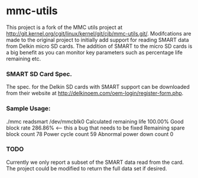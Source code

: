 # mmc-utils
This project is a fork of the MMC utils project at http://git.kernel.org/cgit/linux/kernel/git/cjb/mmc-utils.git/.  Modifcations are made to the original project to initially add support for reading SMART data from Delkin micro SD cards.  The addition of SMART to the micro SD cards is a big benefit as you can monitor key parameters such as percentage life remaining etc.

### SMART SD Card Spec.
The spec. for the Delkin SD cards with SMART support can be downloaded from their website at http://delkinoem.com/oem-login/register-form.php.

### Sample Usage:
./mmc readsmart /dev/mmcblk0
Calculated remaining life   100.00%
Good block rate             286.86% <-- this a bug that needs to be fixed
Remaining spare block count 78
Power cycle count           59
Abnormal power down count   0

### TODO
Currently we only report a subset of the SMART data read from the card.  The project could be modified to return the full data set if desired.
